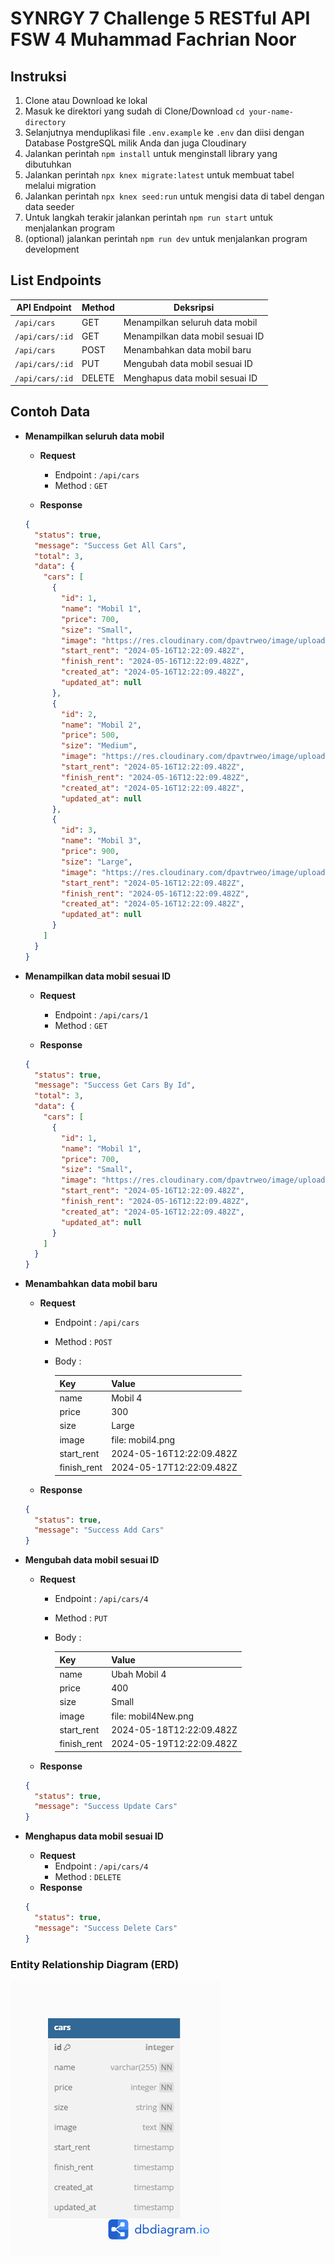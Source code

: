 # SYNRGY 7 Challenge 5 RESTful API FSW 4 Muhammad Fachrian Noor

## Instruksi

1. Clone atau Download ke lokal
2. Masuk ke direktori yang sudah di Clone/Download `cd your-name-directory`
3. Selanjutnya menduplikasi file `.env.example` ke `.env` dan diisi dengan Database PostgreSQL milik Anda dan juga Cloudinary
4. Jalankan perintah `npm install` untuk menginstall library yang dibutuhkan
5. Jalankan perintah `npx knex migrate:latest` untuk membuat tabel melalui migration
6. Jalankan perintah `npx knex seed:run` untuk mengisi data di tabel dengan data seeder
7. Untuk langkah terakir jalankan perintah `npm run start` untuk menjalankan program
8. (optional) jalankan perintah `npm run dev` untuk menjalankan program development

## List Endpoints

| API Endpoint    | Method | Deksripsi                        |
| --------------- | ------ | -------------------------------- |
| `/api/cars`     | GET    | Menampilkan seluruh data mobil   |
| `/api/cars/:id` | GET    | Menampilkan data mobil sesuai ID |
| `/api/cars`     | POST   | Menambahkan data mobil baru      |
| `/api/cars/:id` | PUT    | Mengubah data mobil sesuai ID    |
| `/api/cars/:id` | DELETE | Menghapus data mobil sesuai ID   |

## Contoh Data

- **Menampilkan seluruh data mobil**

  - **Request**

    - Endpoint : `/api/cars`
    - Method : `GET`

  - **Response**

  ```json
  {
    "status": true,
    "message": "Success Get All Cars",
    "total": 3,
    "data": {
      "cars": [
        {
          "id": 1,
          "name": "Mobil 1",
          "price": 700,
          "size": "Small",
          "image": "https://res.cloudinary.com/dpavtrweo/image/upload/v1715801964/challenge5/hoqqtv26r8qgv46jexlm.jpg",
          "start_rent": "2024-05-16T12:22:09.482Z",
          "finish_rent": "2024-05-16T12:22:09.482Z",
          "created_at": "2024-05-16T12:22:09.482Z",
          "updated_at": null
        },
        {
          "id": 2,
          "name": "Mobil 2",
          "price": 500,
          "size": "Medium",
          "image": "https://res.cloudinary.com/dpavtrweo/image/upload/v1715801963/challenge5/wjkgvj4akcrenh1mmwec.jpg",
          "start_rent": "2024-05-16T12:22:09.482Z",
          "finish_rent": "2024-05-16T12:22:09.482Z",
          "created_at": "2024-05-16T12:22:09.482Z",
          "updated_at": null
        },
        {
          "id": 3,
          "name": "Mobil 3",
          "price": 900,
          "size": "Large",
          "image": "https://res.cloudinary.com/dpavtrweo/image/upload/v1715801963/challenge5/ifpfouew8d4wlv8zm3in.jpg",
          "start_rent": "2024-05-16T12:22:09.482Z",
          "finish_rent": "2024-05-16T12:22:09.482Z",
          "created_at": "2024-05-16T12:22:09.482Z",
          "updated_at": null
        }
      ]
    }
  }
  ```

- **Menampilkan data mobil sesuai ID**

  - **Request**

    - Endpoint : `/api/cars/1`
    - Method : `GET`

  - **Response**

  ```json
  {
    "status": true,
    "message": "Success Get Cars By Id",
    "total": 3,
    "data": {
      "cars": [
        {
          "id": 1,
          "name": "Mobil 1",
          "price": 700,
          "size": "Small",
          "image": "https://res.cloudinary.com/dpavtrweo/image/upload/v1715801964/challenge5/hoqqtv26r8qgv46jexlm.jpg",
          "start_rent": "2024-05-16T12:22:09.482Z",
          "finish_rent": "2024-05-16T12:22:09.482Z",
          "created_at": "2024-05-16T12:22:09.482Z",
          "updated_at": null
        }
      ]
    }
  }
  ```

- **Menambahkan data mobil baru**

  - **Request**

    - Endpoint : `/api/cars`
    - Method : `POST`
    - Body :

      | Key         | Value                    |
      | ----------- | ------------------------ |
      | name        | Mobil 4                  |
      | price       | 300                      |
      | size        | Large                    |
      | image       | file: mobil4.png         |
      | start_rent  | 2024-05-16T12:22:09.482Z |
      | finish_rent | 2024-05-17T12:22:09.482Z |

  - **Response**

  ```json
  {
    "status": true,
    "message": "Success Add Cars"
  }
  ```

- **Mengubah data mobil sesuai ID**

  - **Request**

    - Endpoint : `/api/cars/4`
    - Method : `PUT`
    - Body :

      | Key         | Value                    |
      | ----------- | ------------------------ |
      | name        | Ubah Mobil 4             |
      | price       | 400                      |
      | size        | Small                    |
      | image       | file: mobil4New.png      |
      | start_rent  | 2024-05-18T12:22:09.482Z |
      | finish_rent | 2024-05-19T12:22:09.482Z |

  - **Response**

  ```json
  {
    "status": true,
    "message": "Success Update Cars"
  }
  ```

- **Menghapus data mobil sesuai ID**

  - **Request**
    - Endpoint : `/api/cars/4`
    - Method : `DELETE`
  - **Response**

  ```json
  {
    "status": true,
    "message": "Success Delete Cars"
  }
  ```

### Entity Relationship Diagram (ERD)

![](./ERD-Challenge-5-SYNRGY.png)
